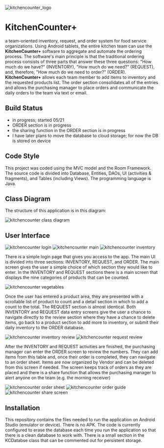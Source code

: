 
![kitchencounter_logo](images/kc_logo.png) 
# KitchenCounter+
a team-oriented inventory, request, and order system for food service 
organizations. Using Android tablets, the entire kitchen team can use 
the **KitchenCounter+** software to aggregate and automate the ordering 
process. The software's main principle is that the traditional ordering 
process consists of three parts that answer these three questions: 
"How much do we have?" (INVENTORY), "How much do we need?" (REQUEST), and, 
therefore, "How much do we need to order?" (ORDER). **KitchenCounter+** 
allows each team member to add items to inventory and the requested products 
list. The order section consolidates all of the entries and allows the 
purchasing manager to place orders and communicate the daily orders to the 
team via text or email.

## Build Status
- in progress; started 05/21
- ORDER section is in progress
- the sharing function in the ORDER section is in progress
- I have later plans to move the database to cloud storage; for now the DB is stored on device

## Code Style
This project was coded using the MVC model and the Room Framework. The 
source code is divided into Database, Entities, DAOs, UI (activities & fragments),
and Tables (including Views). The programming language is Java.

## Class Diagram
The structure of this application is in this diagram:

![kitchencounter class diagram](images/kc_classdiagram.png)

## User Interface
![kitchencounter login](images/kc_login.png)  ![kitchencounter main](images/kc_main.png)  ![kitchencounter inventory](images/kc_inventory.png)

There is a simple login page that gives you access to the app. The main UI is divided into 
three sections: INVENTORY, REQUEST, and ORDER. The main screen gives the user a simple choice
of which section they would like to enter. In the INVENTORY and REQUEST sections there is a 
main screen that displays the nine categories of products that can be counted. 

![kitchencounter vegetables](images/kc_vegetable.png)

Once the user has entered a product area, they are presented with a scrollable list of product
to count and a detail section in which to add a count to the total. The REQUEST section is
almost identical. Both INVENTORY and REQUEST data entry screens give the user a chance to 
navigate directly to the review section where they have a chance to delete items, go back to a 
product section to add more to inventory, or submit their daily inventory to the ORDER database.

![kitchencounter inventory review](images/kc_inv_review.png) ![kitchencounter request review](images/kc_req_review.png)

After the INVENTORY and REQUEST activities are finished, the purchasing manager can enter the ORDER 
screen to review the numbers. They can add items from this table and, once their order is completed,
they can navigate to an order sheet. Items are now organized by Vendor and can be deleted from this screen 
if needed. The screen keeps track of orders as they are placed and there is a share function that
allows the purchasing manager to alert anyone on the team (e.g. the morning receiver)

![kitchencounter order sheet](images/kc_order.png) ![kitchencounter order guide](images/kc_ordersheet.png) ![kitchencounter share screen](images/kc_share.png)

## Installation
This repository contains the files needed to run the application on Android Studio (emulator or device). There
is no APK. The code is currently configured to erase the database each time you run the application so that 
there is a clean database to work with. There is a small section in the KCDatabse class that can be
commented out for persistent storage.





